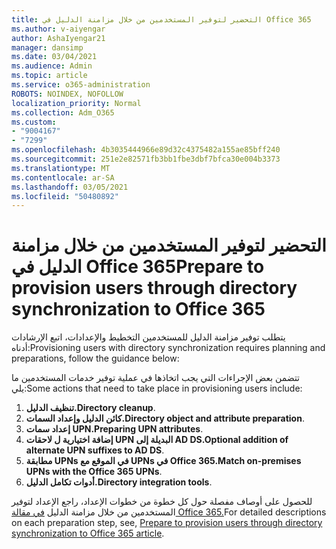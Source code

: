 ```yaml
---
title: التحضير لتوفير المستخدمين من خلال مزامنة الدليل في Office 365
ms.author: v-aiyengar
author: AshaIyengar21
manager: dansimp
ms.date: 03/04/2021
ms.audience: Admin
ms.topic: article
ms.service: o365-administration
ROBOTS: NOINDEX, NOFOLLOW
localization_priority: Normal
ms.collection: Adm_O365
ms.custom:
- "9004167"
- "7299"
ms.openlocfilehash: 4b3035444966e89d32c4375482a155ae85bff240
ms.sourcegitcommit: 251e2e82571fb3bb1fbe3dbf7bfca30e004b3373
ms.translationtype: MT
ms.contentlocale: ar-SA
ms.lasthandoff: 03/05/2021
ms.locfileid: "50480892"
---
```

# <a name="prepare-to-provision-users-through-directory-synchronization-to-office-365"></a><span data-ttu-id="6e8db-102">التحضير لتوفير المستخدمين من خلال مزامنة الدليل في Office 365</span><span class="sxs-lookup"><span data-stu-id="6e8db-102">Prepare to provision users through directory synchronization to Office 365</span></span>

<span data-ttu-id="6e8db-103">يتطلب توفير مزامنة الدليل للمستخدمين التخطيط والإعدادات، اتبع الإرشادات أدناه:</span><span class="sxs-lookup"><span data-stu-id="6e8db-103">Provisioning users with directory synchronization requires planning and preparations, follow the guidance below:</span></span>

<span data-ttu-id="6e8db-104">تتضمن بعض الإجراءات التي يجب اتخاذها في عملية توفير خدمات المستخدمين ما يلي:</span><span class="sxs-lookup"><span data-stu-id="6e8db-104">Some actions that need to take place in provisioning users include:</span></span>
1. <span data-ttu-id="6e8db-105">**تنظيف الدليل.**</span><span class="sxs-lookup"><span data-stu-id="6e8db-105">**Directory cleanup**.</span></span>
1. <span data-ttu-id="6e8db-106">**كائن الدليل وإعداد السمات.**</span><span class="sxs-lookup"><span data-stu-id="6e8db-106">**Directory object and attribute preparation**.</span></span>
1. <span data-ttu-id="6e8db-107">**إعداد سمات UPN.**</span><span class="sxs-lookup"><span data-stu-id="6e8db-107">**Preparing UPN attributes**.</span></span>
1. <span data-ttu-id="6e8db-108">**إضافة اختيارية ل لاحقات UPN البديلة إلى AD DS.**</span><span class="sxs-lookup"><span data-stu-id="6e8db-108">**Optional addition of alternate UPN suffixes to AD DS**.</span></span>
1. <span data-ttu-id="6e8db-109">**مطابقة UPNs في الموقع مع UPNs في Office 365.**</span><span class="sxs-lookup"><span data-stu-id="6e8db-109">**Match on-premises UPNs with the Office 365 UPNs**.</span></span>
1. <span data-ttu-id="6e8db-110">**أدوات تكامل الدليل.**</span><span class="sxs-lookup"><span data-stu-id="6e8db-110">**Directory integration tools**.</span></span>

<span data-ttu-id="6e8db-111">للحصول على أوصاف مفصلة حول كل خطوة من خطوات الإعداد، راجع الإعداد لتوفير المستخدمين من خلال مزامنة الدليل [في مقالة Office 365.](https://aka.ms/office365assistantprovisionuserstooffice365)</span><span class="sxs-lookup"><span data-stu-id="6e8db-111">For detailed descriptions on each preparation step, see, [Prepare to provision users through directory synchronization to Office 365 article](https://aka.ms/office365assistantprovisionuserstooffice365).</span></span>